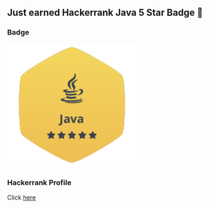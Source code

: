 ## Just earned Hackerrank Java 5 Star Badge 🥳

### Badge

<img src="https://github.com/srushti1hub/learn-to-code/blob/main/Java/Java_Badge.png" width="300"></img>

### Hackerrank Profile

Click [here](https://www.hackerrank.com/sciver45)
